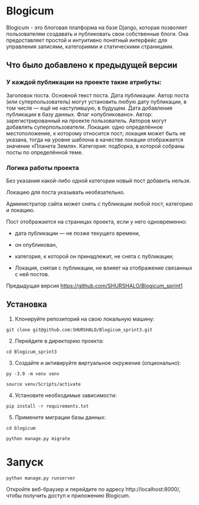 # Blogicum
Blogicum - это блоговая платформа на базе Django, которая позволяет пользователям создавать и публиковать свои собственные блоги. Она предоставляет простой и интуитивно понятный интерфейс для управления записями, категориями и статическими страницами.

## Что было добавлено к предыдущей версии

### У каждой публикации на проекте такие атрибуты:
Заголовок поста.
Основной текст поста.
Дата публикации. Автор поста (или суперпользователь) могут установить любую дату публикации, в том числе — ещё не наступившую, в будущем.
Дата добавления публикации в базу данных.
Флаг «опубликовано».
Автор: зарегистрированный на проекте пользователь. Авторов могут добавлять суперпользователи.
Локация: одно определённое местоположение, к которому относится пост; локация может быть не указана, тогда на уровне шаблона в качестве локации отображается значение «Планета Земля».
Категория: подборка, в которой собраны посты по определённой теме.

### Логика работы проекта
Без указания какой-либо одной категории новый пост добавить нельзя.

Локацию для поста указывать необязательно.

Администратор сайта может снять с публикации любой пост, категорию и локацию.

Пост отображается на страницах проекта, если у него одновременно:

  - дата публикации — не позже текущего времени,

  - он опубликован,

  - категория, к которой он принадлежит, не снята с публикации;

  - Локация, снятая с публикации, не влияет на отображение связанных с ней постов.

Предыдущая версия https://github.com/SHURSHALO/Blogicum_sprint1
## Установка
1. Клонируйте репозиторий на свою локальную машину:
```
git clone git@github.com:SHURSHALO/Blogicum_sprint3.git
```
2. Перейдите в директорию проекта:
```
cd Blogicum_sprint3
```
3. Создайте и активируйте виртуальное окружение (опционально):
```
py -3.9 -m venv venv
```
```
source venv/Scripts/activate
```

4. Установите необходимые зависимости:
```
pip install -r requirements.txt
```
5. Примените миграции базы данных:
```
cd blogicum
```
```
python manage.py migrate
```
# Запуск
```
python manage.py runserver
```
Откройте веб-браузер и перейдите по адресу http://localhost:8000/, чтобы получить доступ к приложению Blogicum.
